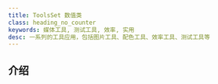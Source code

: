 ```yaml
---
title: ToolsSet 数值类
class: heading_no_counter
keywords: 媒体工具, 测试工具, 效率, 实用
desc: 一系列的工具应用，包括图片工具、配色工具、效率工具、测试工具等
---
```


## 介绍


